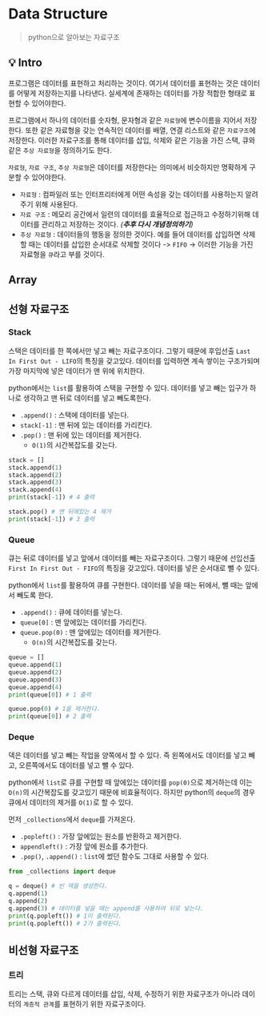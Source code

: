 # Data Structure

> python으로 알아보는 자료구조



## :bulb: Intro

프로그램은 데이터를 표현하고 처리하는 것이다. 여기서 데이터를 표현하는 것은 데이터를 어떻게 저장하는지를 나타낸다. 실세계에 존재하는 데이터를 가장 적합한 형태로 표현할 수 있어야한다.

프로그램에서 하나의 데이터를 숫자형, 문자형과 같은 `자료형`에 변수이름을 지어서 저장한다. 또한 같은 자료형을 갖는 연속적인 데이터를 배열, 연결 리스트와 같은 `자료구조`에 저장한다. 이러한 자료구조를 통해 데이터를 삽입, 삭제와 같은 기능을 가진 스택, 큐와 같은 `추상 자료형`을 정의하기도 한다.

`자료형`, `자료 구조`, `추상 자료형`은 데이터를 저장한다는 의미에서 비슷하지만 명확하게 구분할 수 있어야한다. 

- `자료형` : 컴파일러 또는 인터프리터에게 어떤 속성을 갖는 데이터를 사용하는지 알려주기 위해 사용된다.
- `자료 구조` : 메모리 공간에서 일련의 데이터를 효율적으로 접근하고 수정하기위해 데이터를 관리하고 저장하는 것이다. *(**추후 다시 개념정의하기**)*
- `추상 자료형` : 데이터들의 행동을 정의한 것이다. 예를 들어 데이터를 삽입하면 삭제할 때는 데이터를 삽입한 순서대로 삭제할 것이다 -> `FIFO` -> 이러한 기능을 가진 자료형을 `큐`라고 부를 것이다.



## Array





## 선형 자료구조

### Stack

스택은 데이터를 한 쪽에서만 넣고 빼는 자료구조이다. 그렇기 때문에 후입선출 `Last In First Out - LIFO`의 특징을 갖고있다. 데이터를 입력하면 계속 쌓이는 구조가되며 가장 마지막에 넣은 데이터가 맨 위에 위치한다.

python에서는 `list`를 활용하여 스택을 구현할 수 있다. 데이터를 넣고 빼는 입구가 하나로 생각하고 맨 뒤로 데이터를 넣고 빼도록한다.

- `.append()` : 스택에 데이터를 넣는다.
- `stack[-1]` : 맨 뒤에 있는 데이터를 가리킨다.
- `.pop()` : 맨 뒤에 있는 데이터를 제거한다.
  - `O(1)`의 시간복잡도를 갖는다.

```python
stack = []
stack.append(1)
stack.append(2)
stack.append(3)
stack.append(4)
print(stack[-1]) # 4 출력

stack.pop() # 맨 뒤에있는 4 제거
print(stack[-1]) # 3 출력
```



### Queue

큐는 뒤로 데이터를 넣고 앞에서 데이터를 빼는 자료구조이다. 그렇기 때문에 선입선출 `First In First Out - FIFO`의 특징을 갖고있다. 데이터를 넣은 순서대로 뺄 수 있다.

python에서 `list`를 활용하여 큐를 구현한다. 데이터를 넣을 때는 뒤에서, 뺄 때는 앞에서 빼도록 한다.

- `.append()` : 큐에 데이터를 넣는다.
- `queue[0]` : 맨 앞에있는 데이터를 가리킨다.
- `queue.pop(0)` : 맨 앞에있는 데이터를 제거한다.
  - `O(n)`의 시간복잡도를 갖는다.

```python
queue = []
queue.append(1)
queue.append(2)
queue.append(3)
queue.append(4)
print(queue[0]) # 1 출력

queue.pop(0) # 1을 제거한다.
print(queue[0]) # 2 출력
```



### Deque

덱은 데이터를 넣고 빼는 작업을 양쪽에서 할 수 있다. 즉 왼쪽에서도 데이터를 넣고 빼고, 오른쪽에서도 데이터를 넣고 뺄 수 있다. 

python에서 `list`로 큐를 구현할 때 앞에있는 데이터를 `pop(0)`으로 제거하는데 이는 `O(n)`의 시간복잡도를 갖고있기 때문에 비효율적이다. 하지만 python의 `deque`의 경우 큐에서 데이터의 제거를 `O(1)`로 할 수 있다.

먼저 `_collections`에서 `deque`를 가져온다. 

- `.popleft()` : 가장 앞에있는 원소를 반환하고 제거한다.
- `appendleft()` : 가장 앞에 원소를 추가한다.
- `.pop()`, `.append()` : `list`에 썼던 함수도 그대로 사용할 수 있다.

```python
from _collections import deque

q = deque() # 빈 덱을 생성한다.
q.append(1)
q.append(2)
q.append(3) # 데이터를 넣을 때는 append를 사용하여 뒤로 넣는다.
print(q.popleft()) # 1이 출력된다.
print(q.popleft()) # 2가 출력된다.
```



## 비선형 자료구조

### 트리

트리는 스택, 큐와 다르게 데이터를 삽입, 삭제, 수정하기 위한 자료구조가 아니라 데이터의 `계층적 관계`를 표현하기 위한 자료구조이다.
